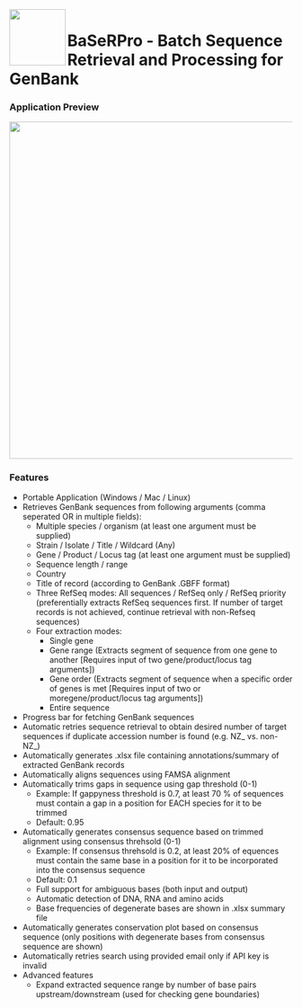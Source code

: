 <img src="https://github.com/user-attachments/assets/59673387-cacb-4cca-a27c-03681739a9d5" width="100" align="left" />

# BaSeRPro - Batch Sequence Retrieval and Processing for GenBank

### Application Preview

<img src="https://github.com/user-attachments/assets/c1129427-0a29-4582-baf9-f3553f39e797" width="600" />

### Features

* Portable Application (Windows / Mac / Linux)
* Retrieves GenBank sequences from following arguments (comma seperated OR in multiple fields): 
  * Multiple species / organism (at least one argument must be supplied)
  * Strain / Isolate / Title / Wildcard (Any)
  * Gene / Product / Locus tag (at least one argument must be supplied)
  * Sequence length / range
  * Country
  * Title of record (according to GenBank .GBFF format)
  * Three RefSeq modes: All sequences / RefSeq only / RefSeq priority (preferentially extracts RefSeq sequences first. If number of target records is not achieved, continue retrieval with non-Refseq sequences)
  * Four extraction modes:
    * Single gene
    * Gene range (Extracts segment of sequence from one gene to another [Requires input of two gene/product/locus tag arguments])
    * Gene order (Extracts segment of sequence when a specific order of genes is met [Requires input of two or moregene/product/locus tag arguments])
    * Entire sequence
* Progress bar for fetching GenBank sequences
* Automatic retries sequence retrieval to obtain desired number of target sequences if duplicate accession number is found (e.g. NZ_ vs. non-NZ_)
* Automatically generates .xlsx file containing annotations/summary of extracted GenBank records
* Automatically aligns sequences using FAMSA alignment
* Automatically trims gaps in sequence using gap threshold (0-1)
  * Example: If gappyness threshold is 0.7, at least 70 % of sequences must contain a gap in a position for EACH species for it to be trimmed
  * Default: 0.95
* Automatically generates consensus sequence based on trimmed alignment using consensus threhsold (0-1)
  * Example: If consensus threhsold is 0.2, at least 20% of equences must contain the same base in a position for it to be incorporated into the consensus sequence
  * Default: 0.1
  * Full support for ambiguous bases (both input and output)
  * Automatic detection of DNA, RNA and amino acids
  * Base frequencies of degenerate bases are shown in .xlsx summary file
* Automatically generates conservation plot based on consensus sequence (only positions with degenerate bases from consensus sequence are shown)
* Automatically retries search using provided email only if API key is invalid
* Advanced features
  * Expand extracted sequence range by number of base pairs upstream/downstream (used for checking gene boundaries)





